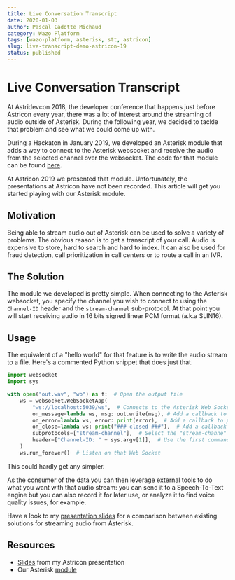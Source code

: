 ```yaml
---
title: Live Conversation Transcript
date: 2020-01-03
author: Pascal Cadotte Michaud
category: Wazo Platform
tags: [wazo-platform, asterisk, stt, astricon]
slug: live-transcript-demo-astricon-19
status: published
---
```


# Live Conversation Transcript

At Astridevcon 2018, the developer conference that happens just before Astricon
every year, there was a lot of interest around the streaming of audio outside of
Asterisk. During the following year, we decided to tackle that problem and see
what we could come up with.

During a Hackaton in January 2019, we developed an Asterisk module that adds a
way to connect to the Asterisk websocket and receive the audio from the selected
channel over the websocket. The code for that module can be found
[here](https://github.com/sboily/wazo-hackathon-asterisk-stream-module).

At Astricon 2019 we presented that module. Unfortunately, the presentations at
Astricon have not been recorded. This article will get you started playing with
our Asterisk module.

<!-- truncate -->

## Motivation

Being able to stream audio out of Asterisk can be used to solve a variety of
problems. The obvious reason is to get a transcript of your call. Audio is
expensive to store, hard to search and hard to index. It can also be used for
fraud detection, call prioritization in call centers or to route a call in an IVR.

## The Solution

The module we developed is pretty simple. When connecting to the Asterisk
websocket, you specify the channel you wish to connect to using the `Channel-ID`
header and the `stream-channel` sub-protocol. At that point you will start
receiving audio in 16 bits signed linear PCM format (a.k.a SLIN16).

## Usage

The equivalent of a "hello world" for that feature is to write the audio stream to a
file. Here's a commented Python snippet that does just that.

```python
import websocket
import sys

with open("out.wav", "wb") as f:  # Open the output file
    ws = websocket.WebSocketApp(
        "ws://localhost:5039/ws",  # Connects to the Asterisk Web Socket
        on_message=lambda ws, msg: out.write(msg), # Add a callback to write incoming messages to the file
        on_error=lambda ws, error: print(error),  # Add a callback to print all errors
        on_close=lambda ws: print("### closed ###"),  # Add a callback to see when the Web Socket gets closed
        subprotocols=["stream-channel"],  # Select the "stream-channe" sub-protocol
        header=["Channel-ID: " + sys.argv[1]],  # Use the first command line argument to specify the channel
    )
    ws.run_forever()  # Listen on that Web Socket
```

This could hardly get any simpler.

As the consumer of the data you can then leverage external tools to do what you
want with that audio stream: you can send it to a Speech-To-Text engine but you
can also record it for later use, or analyze it to find voice quality issues, for example.

Have a look to my [presentation
slides](https://www.slideshare.net/PascalCadotteMichaud/getting-a-livetranscriptofyourcallusingtheari)
for a comparison between existing solutions for streaming audio from Asterisk.

## Resources

- [Slides](https://www.slideshare.net/PascalCadotteMichaud/getting-a-livetranscriptofyourcallusingtheari) from my Astricon presentation
- Our Asterisk [module](https://github.com/sboily/wazo-hackathon-asterisk-stream-module)
